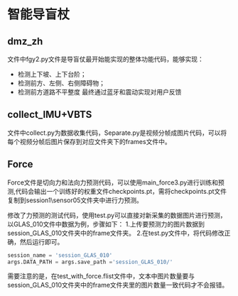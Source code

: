 # 智能导盲杖
## dmz_zh
文件中fgy2.py文件是导盲仗最开始能实现的整体功能代码，能够实现：
- 检测上下坡、上下台阶；
- 检测前方、左侧、右侧障碍物；
- 检测前方道路不平整度
最终通过蓝牙和震动实现对用户反馈

## collect_IMU+VBTS
文件中collect.py为数据收集代码，Separate.py是视频分帧成图片代码，可以将每个视频分帧后图片保存到对应文件夹下的frames文件中。

## Force
Force文件是切向力和法向力预测代码，可以使用main_force3.py进行训练和预测,代码会输出一个训练好的权重文件checkpoints.pt，需将checkpoints.pt文件复制到session1\sensor05文件夹中进行力预测。  


修改了力预测的测试代码，使用test.py可以直接对新采集的数据图片进行预测，以GLAS_010文件中数据为例，步骤如下：
1.上传要预测力的图片数据到session_GLAS_010文件夹中的frame文件夹。
2.在test.py文件中，将代码修改正确，然后运行即可。

```python
session_name = 'session_GLAS_010'
args.DATA_PATH = args.save_path ='session_GLAS_010/'
```


需要注意的是，在test_with_force.flist文件中，文本中图片数量要与session_GLAS_010文件夹中的frame文件夹里的图片数量一致代码才不会报错。